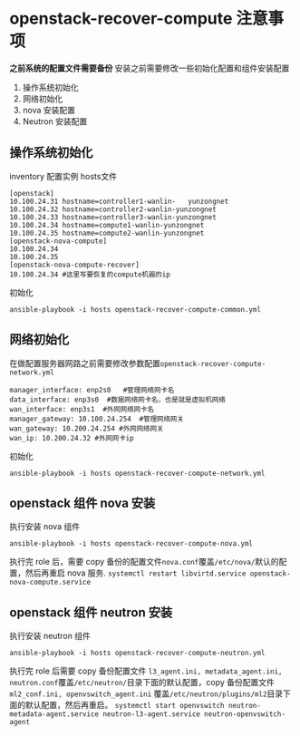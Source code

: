# openstack-recover-compute 注意事项
**之前系统的配置文件需要备份**
安装之前需要修改一些初始化配置和组件安装配置
1. 操作系统初始化
2. 网络初始化
3. nova 安装配置
4. Neutron 安装配置

## 操作系统初始化
inventory 配置实例 hosts文件

	[openstack]
	10.100.24.31 hostname=controller1-wanlin-	yunzongnet
	10.100.24.32 hostname=controller2-wanlin-yunzongnet
	10.100.24.33 hostname=controller3-wanlin-yunzongnet
	10.100.24.34 hostname=compute1-wanlin-yunzongnet
	10.100.24.35 hostname=compute2-wanlin-yunzongnet
	[openstack-nova-compute]
	10.100.24.34
	10.100.24.35
	[openstack-nova-compute-recover]
	10.100.24.34 #这里写要恢复的compute机器的ip

初始化
	
	ansible-playbook -i hosts openstack-recover-compute-common.yml

## 网络初始化

在做配置服务器网路之前需要修改参数配置`openstack-recover-compute-network.yml`

```
manager_interface: enp2s0   #管理网络网卡名
data_interface: enp3s0  #数据网络网卡名，也是就是虚拟机网络
wan_interface: enp3s1  #外网网络网卡名
manager_gateway: 10.100.24.254  #管理网络网关
wan_gateway: 10.200.24.254 #外网网络网关
wan_ip: 10.200.24.32 #外网网卡ip
```
初始化
	
	ansible-playbook -i hosts openstack-recover-compute-network.yml


## openstack 组件 nova 安装

执行安装 nova 组件

	ansible-playbook -i hosts openstack-recover-compute-nova.yml
	
执行完 role 后，需要 copy 备份的配置文件`nova.conf`覆盖`/etc/nova/`默认的配置，然后再重启 nova 服务.
`systemctl restart libvirtd.service openstack-nova-compute.service`

## openstack 组件 neutron 安装

执行安装 neutron 组件
	
	ansible-playbook -i hosts openstack-recover-compute-neutron.yml
	
执行完 role 后需要 copy 备份配置文件 `l3_agent.ini, metadata_agent.ini, neutron.conf`覆盖`/etc/neutron/`目录下面的默认配置，copy 备份配置文件`ml2_conf.ini, openvswitch_agent.ini` 覆盖`/etc/neutron/plugins/ml2`目录下面的默认配置，然后再重启。
`systemctl start openvswitch neutron-metadata-agent.service neutron-l3-agent.service neutron-openvswitch-agent`


